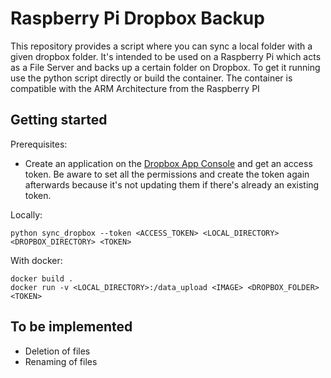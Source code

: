 # Raspberry Pi Dropbox Backup

This repository provides a script where you can sync a local folder with a given dropbox folder. 
It's intended to be used on a Raspberry Pi which acts as a File Server and backs up a certain folder on Dropbox.
To get it running use the python script directly or build the container. The container is compatible with the ARM
Architecture from the Raspberry PI

## Getting started

Prerequisites:
* Create an application on the [Dropbox App Console](https://www.dropbox.com/developers/apps) and get an access token.
Be aware to set all the permissions and create the token again afterwards because it's not updating them if there's already
  an existing token.

Locally:
```
python sync_dropbox --token <ACCESS_TOKEN> <LOCAL_DIRECTORY> <DROPBOX_DIRECTORY> <TOKEN>
```

With docker:
```
docker build .
docker run -v <LOCAL_DIRECTORY>:/data_upload <IMAGE> <DROPBOX_FOLDER> <TOKEN>
```


## To be implemented
* Deletion of files
* Renaming of files